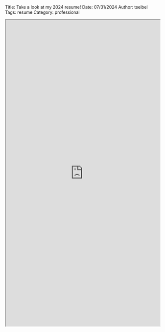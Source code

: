 Title: Take a look at my 2024 resume!
Date: 07/31/2024
Author: tseibel
Tags: resume
Category: professional

<iframe src="https://tseibel.github.io/images/Resume_2024.pdf" width="100%" height="1000px">
    Your browser does not support iframes.
</iframe>
